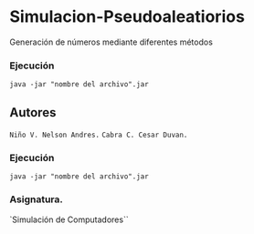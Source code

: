 # Simulacion-Pseudoaleatiorios
Generación de números mediante diferentes métodos 

### Ejecución
``java -jar "nombre del archivo".jar``


## Autores
``Niño V. Nelson Andres.``
```Cabra C. Cesar Duvan.```

### Ejecución
``java -jar "nombre del archivo".jar``

### Asignatura.
`Simulación de Computadores``




